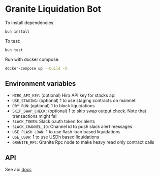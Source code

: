 # Granite Liquidation Bot

To install dependencies:

```bash
bun install
```

To test:

```bash
bun test
```

Run with docker compose:

```bash
docker-compose up --build -d
```


## Environment variables

- `HIRO_API_KEY`: (optional) Hiro API key for stacks api
- `USE_STAGING`: (optional) 1 to use staging contracts on mainnet
- `DRY_RUN`: (optional) 1 to block liquidations
- `SKIP_SWAP_CHECK`: (optional) 1 to skip swap output check. Note that transactions might fail
- `SLACK_TOKEN`: Slack oauth token for alerts
- `SLACK_CHANNEL_ID`: Channel id to push slack alert messages
- `USE_FLASH_LOAN`: 1 to use flash loan based liquidations
- `USE_USDH`: 1 to use USDh based liquidations
- `GRANITE_RPC`: Granite Rpc node to make heavy read only contract calls

## API

See api [docs](src/api/API.md)